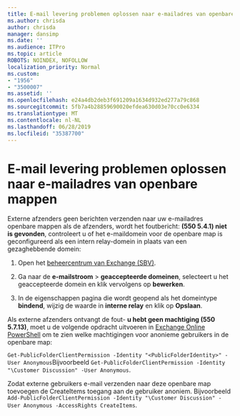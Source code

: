 ```yaml
---
title: E-mail levering problemen oplossen naar e-mailadres van openbare mappen
ms.author: chrisda
author: chrisda
manager: dansimp
ms.date: ''
ms.audience: ITPro
ms.topic: article
ROBOTS: NOINDEX, NOFOLLOW
localization_priority: Normal
ms.custom:
- "1956"
- "3500007"
ms.assetid: ''
ms.openlocfilehash: e24a4db2deb3f691209a1634d932ed277a79c868
ms.sourcegitcommit: 5fb7a4b28859690020efdea630d03e70cc0e6334
ms.translationtype: MT
ms.contentlocale: nl-NL
ms.lasthandoff: 06/28/2019
ms.locfileid: "35387700"
---
```

# <a name="fix-email-delivery-issues-to-mail-enabled-public-folders"></a>E-mail levering problemen oplossen naar e-mailadres van openbare mappen

Externe afzenders geen berichten verzenden naar uw e-mailadres openbare mappen als de afzenders, wordt het foutbericht: **(550 5.4.1) niet is gevonden**, controleert u of het e-maildomein voor de openbare map is geconfigureerd als een intern relay-domein in plaats van een gezaghebbende domein:

1. Open het [beheercentrum van Exchange (SBV)](https://docs.microsoft.com/Exchange/exchange-admin-center).

2. Ga naar de **e-mailstroom** \> **geaccepteerde domeinen**, selecteert u het geaccepteerde domein en klik vervolgens op **bewerken**.

3. In de eigenschappen pagina die wordt geopend als het domeintype **bindend**, wijzig de waarde in **interne relay** en klik op **Opslaan**.

Als externe afzenders ontvangt de fout- **u hebt geen machtiging (550 5.7.13)**, moet u de volgende opdracht uitvoeren in [Exchange Online PowerShell](https://docs.microsoft.com/powershell/exchange/exchange-online/connect-to-exchange-online-powershell/connect-to-exchange-online-powershell) om te zien welke machtigingen voor anonieme gebruikers in de openbare map:

`Get-PublicFolderClientPermission -Identity "<PublicFolderIdentity>" -User Anonymous`Bijvoorbeeld `Get-PublicFolderClientPermission -Identity "\Customer Discussion" -User Anonymous`.

Zodat externe gebruikers e-mail verzenden naar deze openbare map toevoegen de CreateItems toegang aan de gebruiker anoniem. Bijvoorbeeld `Add-PublicFolderClientPermission -Identity "\Customer Discussion" -User Anonymous -AccessRights CreateItems`.
